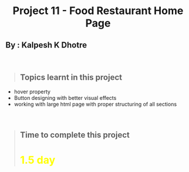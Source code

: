 # <center>**Project 11 - Food Restaurant Home Page**</center>

## **By : Kalpesh K Dhotre**
<br>

> ## Topics learnt in this project
- hover property
- Button designing with better visual effects
- working with large html page with proper structuring of all sections
<br><br><br>

> ## Time to complete this project 
> # <font color="Yellow">**1.5 day**</font>